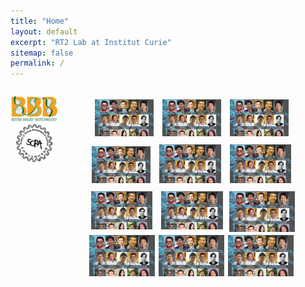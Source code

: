 ```yaml
---
title: "Home"
layout: default
excerpt: "RT2 Lab at Institut Curie"
sitemap: false
permalink: /
---
```


<div style="display: flex; flex-direction: row;">
  <div class="left" style="flex-basis: 15%;">
    
<p align="center"> 
<img src="images/logo/bbb_logo_yl_xl_v1.jpg" alt="logo example 2" style="width:99%; height:99%">
<img src="images/logo/screen_shot_2018-02-19_at_10.50.36_am_0.png" alt="logo example 3" style="width:80%; height:80%" >
</p>

  </div>
  
  <div class="right" style="flex-basis: 85%;">

<p align="center"> 
<img src="images/slider/flyer_v9.jpg" style="width:22%; height:22%; padding: 5px;">
<img src="images/slider/flyer_v9.jpg" style="width:22%; height:22%; padding: 5px;">
<img src="images/slider/flyer_v9.jpg" style="width:22%; height:22%; padding: 5px;">
<img src="images/slider/flyer_v9.jpg" style="width:22%; height:22%; padding: 5px;">
<img src="images/slider/flyer_v9.jpg" style="width:23%; height:23%; padding: 5px;">
<img src="images/slider/flyer_v9.jpg" style="width:23%; height:23%; padding: 5px;">
<img src="images/slider/flyer_v9.jpg" style="width:23%; height:23%; padding: 5px;">
<img src="images/slider/flyer_v9.jpg" style="width:23%; height:23%; padding: 5px;">
<img src="images/slider/flyer_v9.jpg" style="width:24.5%; height:24.5%; padding: 1px;">
<img src="images/slider/flyer_v9.jpg" style="width:24.5%; height:24.5%; padding: 1px;">
<img src="images/slider/flyer_v9.jpg" style="width:24.5%; height:24.5%; padding: 1px;">
<img src="images/slider/flyer_v9.jpg" style="width:24.5%; height:24.5%; padding: 1px;">
</p> 

</div>

</div>
